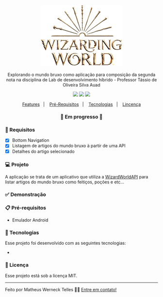 <h4 align="center">
  <img src="https://github.com/mwtelles/WizardWorld-App/blob/main/app/src/main/res/drawable/ww_logo.png" alt="logo" height="200px"/>
</h4>

<p align="center">Explorando o mundo bruxo como aplicação para composição da segunda nota na disciplina de Lab de desenvolvimento híbrido - Professor Tássio de Oliveira Silva Auad</p>

<p align="center">
  <img src="https://img.shields.io/badge/Android-9.0-green" />
  <img src="https://img.shields.io/badge/API-28-blue" />
  <img src="https://img.shields.io/badge/license-MIT-success"/>
</p>

<p align="center">
  <a href="#-features">Features</a>&nbsp;&nbsp;&nbsp;|&nbsp;&nbsp;&nbsp;
  <a href="#-pré-requisitos">Pré-Requisitos</a>&nbsp;&nbsp;&nbsp;|&nbsp;&nbsp;&nbsp;
  <a href="#-tecnologias">Tecnologias</a>&nbsp;&nbsp;&nbsp;|&nbsp;&nbsp;&nbsp;
  <a href="#-licença">Lincença</a>
</p>

<h3 align="center"> 
🚧  Em progresso  🚧
</h3>

### 📎 Requisitos 

- [x] Bottom Navigation
- [x] Listagem de artigos do mundo bruxo à partir de uma API
- [x] Detalhes do artigo selecionado

### 💻 Projeto

A aplicação se trata de um aplicativo que utiliza a <a href="https://github.com/MossPiglets/WizardWorldAPI/" target="_blank">WizardWorldAPI</a> para listar artigos do mundo bruxo como feitiços, poções e etc... 

### ✅ Demonstração


### 📋 Pré-requisitos

- Emulador Android

### 🚀 Tecnologias

Esse projeto foi desenvolvido com as seguintes tecnologias:

- 

### 📝 Licença

Esse projeto está sob a licença MIT.

<hr/>

Feito por Matheus Werneck Telles 👋🏻 [Entre em contato!](https://www.linkedin.com/in/mwtelles/)
